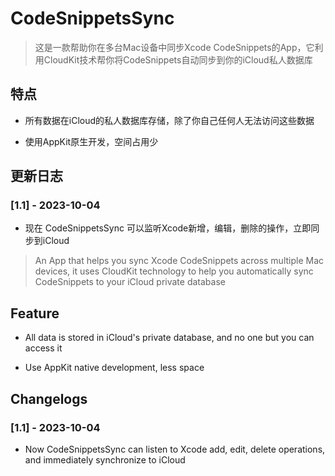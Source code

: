 # CodeSnippetsSync

> 这是一款帮助你在多台Mac设备中同步Xcode CodeSnippets的App，它利用CloudKit技术帮你将CodeSnippets自动同步到你的iCloud私人数据库

## 特点

- 所有数据在iCloud的私人数据库存储，除了你自己任何人无法访问这些数据

- 使用AppKit原生开发，空间占用少


## 更新日志

### [1.1] - 2023-10-04

- 现在 CodeSnippetsSync 可以监听Xcode新增，编辑，删除的操作，立即同步到iCloud


> An App that helps you sync Xcode CodeSnippets across multiple Mac devices, it uses CloudKit technology to help you automatically sync CodeSnippets to your iCloud private database

## Feature

- All data is stored in iCloud's private database, and no one but you can access it

- Use AppKit native development, less space
## Changelogs

### [1.1] - 2023-10-04

- Now CodeSnippetsSync can listen to Xcode add, edit, delete operations, and immediately synchronize to iCloud
